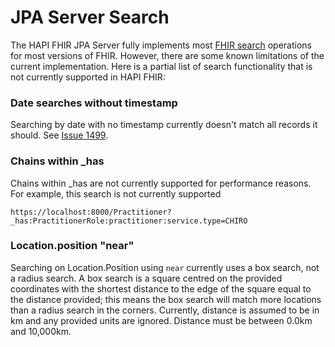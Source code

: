 # JPA Server Search

The HAPI FHIR JPA Server fully implements most [FHIR search](https://www.hl7.org/fhir/search.html) operations for most versions of FHIR.  However, there are some known limitations of the current implementation.  Here is a partial list of search functionality that is not currently supported in HAPI FHIR:

### Date searches without timestamp

Searching by date with no timestamp currently doesn't match all records it should.  See [Issue 1499](https://github.com/jamesagnew/hapi-fhir/issues/1499).

### Chains within _has

Chains within _has are not currently supported for performance reasons.  For example, this search is not currently supported
```http
https://localhost:8000/Practitioner?_has:PractitionerRole:practitioner:service.type=CHIRO
```

### Location.position "near"

Searching on Location.Position using `near` currently uses a box search, not a radius search.  A box search is a square centred on the provided coordinates with the shortest distance to the edge of the square equal to the distance provided; this means the box search will match more locations than a radius search in the corners.  Currently, distance is assumed to be in km and any provided units are ignored.  Distance must be between 0.0km and 10,000km.

